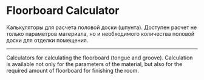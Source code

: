 # Floorboard Calculator
Калькуляторы для расчета половой доски (шпунта). Доступен расчет не только параметров материала, но и необходимого количества половой доски для отделки помещения.

---------------------------------------------------------------------------------------------------------------------------------------------------------------------------------------

Calculators for calculating the floorboard (tongue and groove). Calculation is available not only for the parameters of the material, but also for the required amount of floorboard for finishing the room.


